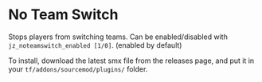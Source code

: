 # No Team Switch
Stops players from switching teams.
Can be enabled/disabled with `jz_noteamswitch_enabled [1/0]`. (enabled by default)

To install, download the latest smx file from the releases page, and put it in your `tf/addons/sourcemod/plugins/` folder.
